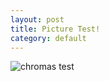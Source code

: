 ```yaml
---
layout: post
title: Picture Test!
category: default
---
```


![chromas test](pzweuj.github.io/downloads/images/chromas.png)